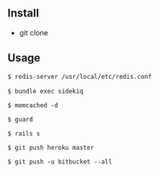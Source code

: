 ## Install

- git clone

## Usage

```bash
$ redis-server /usr/local/etc/redis.conf
```

```
$ bundle exec sidekiq
```

```
$ memcached -d
```

```
$ guard
```

```
$ rails s
```

```
$ git push heroku master
```

```
$ git push -u bitbucket --all
```

